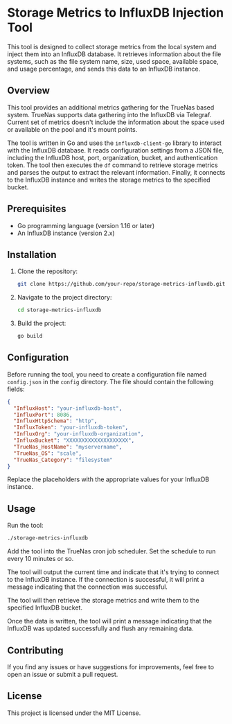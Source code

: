 # Storage Metrics to InfluxDB Injection Tool

This tool is designed to collect storage metrics from the local system and inject them into an InfluxDB database. It retrieves information about the file systems, such as the file system name, size, used space, available space, and usage percentage, and sends this data to an InfluxDB instance.

## Overview

This tool provides an additional metrics gathering for the TrueNas based system. TrueNas supports data gathering into the InfluxDB via Telegraf. Current set of metrics doesn't include the information about the space used or available on the pool and it's mount points.

The tool is written in Go and uses the `influxdb-client-go` library to interact with the InfluxDB database. It reads configuration settings from a JSON file, including the InfluxDB host, port, organization, bucket, and authentication token. The tool then executes the `df` command to retrieve storage metrics and parses the output to extract the relevant information. Finally, it connects to the InfluxDB instance and writes the storage metrics to the specified bucket.

## Prerequisites

- Go programming language (version 1.16 or later)
- An InfluxDB instance (version 2.x)

## Installation

1. Clone the repository:

   ```bash
   git clone https://github.com/your-repo/storage-metrics-influxdb.git
   ```

2. Navigate to the project directory:

   ```bash
   cd storage-metrics-influxdb
   ```

3. Build the project:

   ```bash
   go build
   ```

## Configuration

Before running the tool, you need to create a configuration file named `config.json` in the `config` directory. The file should contain the following fields:

```json
{
  "InfluxHost": "your-influxdb-host",
  "InfluxPort": 8086,
  "InfluxHttpSchema": "http",
  "InfluxToken": "your-influxdb-token",
  "InfluxOrg": "your-influxdb-organization",
  "InfluxBucket": "XXXXXXXXXXXXXXXXXXXX",
  "TrueNas_HostName": "myservername",
  "TrueNas_OS": "scale",
  "TrueNas_Category": "filesystem"
}
```

Replace the placeholders with the appropriate values for your InfluxDB instance.

## Usage

Run the tool:

```bash
./storage-metrics-influxdb
```

Add the tool into the TrueNas cron job scheduler. Set the schedule to run every 10 minutes or so. 

The tool will output the current time and indicate that it's trying to connect to the InfluxDB instance. If the connection is successful, it will print a message indicating that the connection was successful.

The tool will then retrieve the storage metrics and write them to the specified InfluxDB bucket.

Once the data is written, the tool will print a message indicating that the InfluxDB was updated successfully and flush any remaining data.



## Contributing

If you find any issues or have suggestions for improvements, feel free to open an issue or submit a pull request.

## License

This project is licensed under the MIT License.